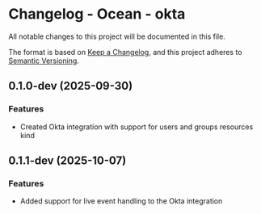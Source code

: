 # Changelog - Ocean - okta

All notable changes to this project will be documented in this file.

The format is based on [Keep a Changelog](https://keepachangelog.com/en/1.0.0/),
and this project adheres to [Semantic Versioning](https://semver.org/spec/v2.0.0.html).

<!-- towncrier release notes start -->

## 0.1.0-dev (2025-09-30)


### Features

- Created Okta integration with support for users and groups resources kind


## 0.1.1-dev (2025-10-07)


### Features

- Added support for live event handling to the Okta integration
